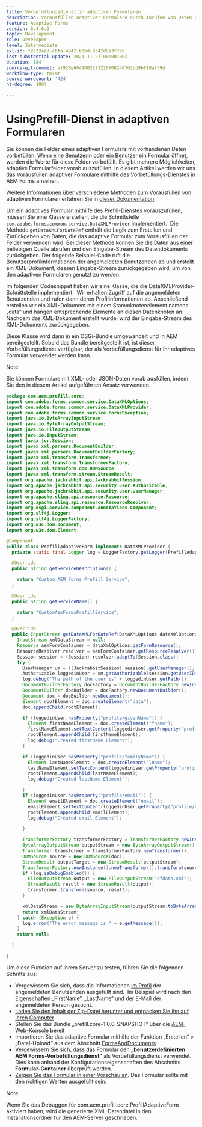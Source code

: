 ```yaml
---
title: Vorbefüllungsdienst in adaptiven Formularen
description: Vorausfüllen adaptiver Formulare durch Abrufen von Daten aus Backend-Datenquellen.
feature: Adaptive Forms
version: 6.4,6.5
topic: Development
role: Developer
level: Intermediate
exl-id: f2c324a3-cbfa-4942-b3bd-dc47d8a3f7b5
last-substantial-update: 2021-11-27T00:00:00Z
duration: 184
source-git-commit: af928e60410022f12207082467d3bd9b818af59d
workflow-type: tm+mt
source-wordcount: '424'
ht-degree: 100%

---
```


# UsingPrefill-Dienst in adaptiven Formularen

Sie können die Felder eines adaptiven Formulars mit vorhandenen Daten vorbefüllen. Wenn eine Benutzerin oder ein Benutzer ein Formular öffnet, werden die Werte für diese Felder vorbefüllt. Es gibt mehrere Möglichkeiten, adaptive Formularfelder vorab auszufüllen. In diesem Artikel werden wir uns das Vorausfüllen adaptiver Formulare mithilfe des Vorbefüllungs-Dienstes in AEM Forms ansehen.

Weitere Informationen über verschiedene Methoden zum Vorausfüllen von adaptiven Formularen erfahren Sie in [dieser Dokumentation](https://helpx.adobe.com/de/experience-manager/6-4/forms/using/prepopulate-adaptive-form-fields.html#AEMFormsprefillservice)

Um ein adaptives Formular mithilfe des Prefill-Dienstes vorauszufüllen, müssen Sie eine Klasse erstellen, die die Schnittstelle `com.adobe.forms.common.service.DataXMLProvider` implementiert.  Die Methode `getDataXMLForDataRef` enthält die Logik zum Erstellen und Zurückgeben von Daten, die das adaptive Formular zum Vorausfüllen der Felder verwenden wird. Bei dieser Methode können Sie die Daten aus einer beliebigen Quelle abrufen und den Eingabe-Stream des Datendokuments zurückgeben. Der folgende Beispiel-Code ruft die Benutzerprofilinformationen der angemeldeten Benutzenden ab und erstellt ein XML-Dokument, dessen Eingabe-Stream zurückgegeben wird, um von den adaptiven Formularen genutzt zu werden.

Im folgenden Codesnippet haben wir eine Klasse, die die DataXMLProvider-Schnittstelle implementiert.  Wir erhalten Zugriff auf die angemeldeten Benutzenden und rufen dann deren Profilinformationen ab. Anschließend erstellen wir ein XML-Dokument mit einem Stammknotenelement namens „data“ und hängen entsprechende Elemente an diesen Datenknoten an. Nachdem das XML-Dokument erstellt wurde, wird der Eingabe-Stream des XML-Dokuments zurückgegeben.

Diese Klasse wird dann in ein OSGi-Bundle umgewandelt und in AEM bereitgestellt. Sobald das Bundle bereitgestellt ist, ist dieser Vorbefüllungsdienst verfügbar, der als Vorbefüllungsdienst für Ihr adaptives Formular verwendet werden kann.

>[!NOTE]
>
>Sie können Formulare mit XML- oder JSON-Daten vorab ausfüllen, indem Sie den in diesem Artikel aufgeführten Ansatz verwenden.

```java
package com.aem.prefill.core;
import com.adobe.forms.common.service.DataXMLOptions;
import com.adobe.forms.common.service.DataXMLProvider;
import com.adobe.forms.common.service.FormsException;
import java.io.ByteArrayInputStream;
import java.io.ByteArrayOutputStream;
import java.io.FileOutputStream;
import java.io.InputStream;
import javax.jcr.Session;
import javax.xml.parsers.DocumentBuilder;
import javax.xml.parsers.DocumentBuilderFactory;
import javax.xml.transform.Transformer;
import javax.xml.transform.TransformerFactory;
import javax.xml.transform.dom.DOMSource;
import javax.xml.transform.stream.StreamResult;
import org.apache.jackrabbit.api.JackrabbitSession;
import org.apache.jackrabbit.api.security.user.Authorizable;
import org.apache.jackrabbit.api.security.user.UserManager;
import org.apache.sling.api.resource.Resource;
import org.apache.sling.api.resource.ResourceResolver;
import org.osgi.service.component.annotations.Component;
import org.slf4j.Logger;
import org.slf4j.LoggerFactory;
import org.w3c.dom.Document;
import org.w3c.dom.Element;

@Component
public class PrefillAdaptiveForm implements DataXMLProvider {
  private static final Logger log = LoggerFactory.getLogger(PrefillAdaptiveForm.class);

  @Override
  public String getServiceDescription() {

    return "Custom AEM Forms PreFill Service";
  }

  @Override
  public String getServiceName() {

    return "CustomAemFormsPrefillService";
  }

  @Override
  public InputStream getDataXMLForDataRef(DataXMLOptions dataXmlOptions) throws FormsException {
    InputStream xmlDataStream = null;
    Resource aemFormContainer = dataXmlOptions.getFormResource();
    ResourceResolver resolver = aemFormContainer.getResourceResolver();
    Session session = (Session) resolver.adaptTo(Session.class);
    try {
      UserManager um = ((JackrabbitSession) session).getUserManager();
      Authorizable loggedinUser = um.getAuthorizable(session.getUserID());
      log.debug("The path of the user is" + loggedinUser.getPath());
      DocumentBuilderFactory docFactory = DocumentBuilderFactory.newInstance();
      DocumentBuilder docBuilder = docFactory.newDocumentBuilder();
      Document doc = docBuilder.newDocument();
      Element rootElement = doc.createElement("data");
      doc.appendChild(rootElement);

      if (loggedinUser.hasProperty("profile/givenName")) {
        Element firstNameElement = doc.createElement("fname");
        firstNameElement.setTextContent(loggedinUser.getProperty("profile/givenName")[0].getString());
        rootElement.appendChild(firstNameElement);
        log.debug("Created firstName Element");
      }

      if (loggedinUser.hasProperty("profile/familyName")) {
        Element lastNameElement = doc.createElement("lname");
        lastNameElement.setTextContent(loggedinUser.getProperty("profile/familyName")[0].getString());
        rootElement.appendChild(lastNameElement);
        log.debug("Created lastName Element");

      }
      if (loggedinUser.hasProperty("profile/email")) {
        Element emailElement = doc.createElement("email");
        emailElement.setTextContent(loggedinUser.getProperty("profile/email")[0].getString());
        rootElement.appendChild(emailElement);
        log.debug("Created email Element");

      }

      TransformerFactory transformerFactory = TransformerFactory.newInstance();
      ByteArrayOutputStream outputStream = new ByteArrayOutputStream();
      Transformer transformer = transformerFactory.newTransformer();
      DOMSource source = new DOMSource(doc);
      StreamResult outputTarget = new StreamResult(outputStream);
      TransformerFactory.newInstance().newTransformer().transform(source, outputTarget);
      if (log.isDebugEnabled()) {
        FileOutputStream output = new FileOutputStream("afdata.xml");
        StreamResult result = new StreamResult(output);
        transformer.transform(source, result);
      }

      xmlDataStream = new ByteArrayInputStream(outputStream.toByteArray());
      return xmlDataStream;
    } catch (Exception e) {
      log.error("The error message is " + e.getMessage());
    }
    return null;

  }

}
```

Um diese Funktion auf Ihrem Server zu testen, führen Sie die folgenden Schritte aus:

* Vergewissern Sie sich, dass die Informationen [im Profil](http://localhost:4502/security/users.html) der angemeldeten Benutzenden ausgefüllt sind.  Im Beispiel wird nach den Eigenschaften „FirstName“, „LastName“ und der E-Mail der angemeldeten Person gesucht.
* [Laden Sie den Inhalt der Zip-Datei herunter und entpacken Sie ihn auf Ihren Computer](assets/prefillservice.zip)
* Stellen Sie das Bundle „prefill.core-1.0.0-SNAPSHOT“ über die [AEM-Web-Konsole](http://localhost:4502/system/console/bundles) bereit
* Importieren Sie das adaptive Formular mithilfe der Funktion „Erstellen“ > „Datei-Upload“ aus dem Abschnitt [FormsAndDocuments](http://localhost:4502/aem/forms.html/content/dam/formsanddocuments)
* Vergewissern Sie sich, dass das [Formular](http://localhost:4502/editor.html/content/forms/af/prefill.html) den **„benutzerdefinierten AEM Forms-Vorbefüllungsdienst“** als Vorbefüllungsdienst verwendet.  Dies kann anhand der Konfigurationseigenschaften des Abschnitts **Formular-Container** überprüft werden.
* [Zeigen Sie das Formular in einer Vorschau an](http://localhost:4502/content/dam/formsanddocuments/prefill/jcr:content?wcmmode=disabled). Das Formular sollte mit den richtigen Werten ausgefüllt sein.

>[!NOTE]
>
>Wenn Sie das Debuggen für com.aem.prefill.core.PrefillAdaptiveForm aktiviert haben, wird die generierte XML-Datendatei in den Installationsordner für den AEM-Server geschrieben.

